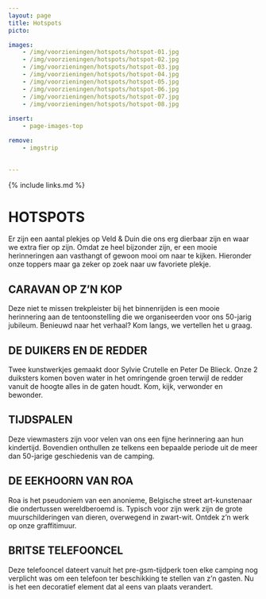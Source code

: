 ```yaml
---
layout: page
title: Hotspots
picto: 

images:
    - /img/voorzieningen/hotspots/hotspot-01.jpg
    - /img/voorzieningen/hotspots/hotspot-02.jpg
    - /img/voorzieningen/hotspots/hotspot-03.jpg
    - /img/voorzieningen/hotspots/hotspot-04.jpg
    - /img/voorzieningen/hotspots/hotspot-05.jpg
    - /img/voorzieningen/hotspots/hotspot-06.jpg
    - /img/voorzieningen/hotspots/hotspot-07.jpg
    - /img/voorzieningen/hotspots/hotspot-08.jpg
    
insert:
    - page-images-top

remove:
    - imgstrip
    

---
```

{% include links.md %}

# HOTSPOTS

Er zijn een aantal plekjes op Veld & Duin die ons erg dierbaar zijn en waar we extra fier op zijn. Omdat ze heel bijzonder zijn, er een mooie herinneringen aan vasthangt of gewoon mooi om naar te kijken. 
Hieronder onze toppers maar ga zeker op zoek naar uw favoriete plekje. 

## CARAVAN OP Z’N KOP
Deze niet te missen trekpleister bij het binnenrijden is een mooie herinnering aan de tentoonstelling die we organiseerden voor ons 50-jarig jubileum. Benieuwd naar het verhaal? Kom langs, we vertellen het u graag.

## DE DUIKERS EN DE REDDER
Twee kunstwerkjes gemaakt door Sylvie Crutelle en Peter De Blieck. 
Onze 2 duiksters komen boven water in het omringende groen terwijl de redder vanuit de hoogte alles in de gaten houdt. Kom, kijk, verwonder en bewonder.

## TIJDSPALEN
Deze viewmasters zijn voor velen van ons een fijne herinnering aan hun kindertijd. Bovendien onthullen ze telkens een bepaalde periode uit de meer dan 50-jarige geschiedenis van de camping. 

## DE EEKHOORN VAN ROA
Roa is het pseudoniem van een anonieme, Belgische street art-kunstenaar die ondertussen wereldberoemd is. Typisch voor zijn werk zijn de grote muurschilderingen van dieren, overwegend in zwart-wit. Ontdek z’n werk op onze graffitimuur.

## BRITSE TELEFOONCEL
Deze telefooncel dateert vanuit het pre-gsm-tijdperk toen elke camping nog verplicht was om een telefoon ter beschikking te stellen van z’n gasten. Nu is het een decoratief element dat al eens van plaats verandert.
